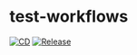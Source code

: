 # test-workflows

[![CD](https://github.com/cmcculloh/test-workflows/actions/workflows/CD.yml/badge.svg?branch=master)](https://github.com/cmcculloh/test-workflows/actions/workflows/CD.yml)
[![Release](https://github.com/cmcculloh/test-workflows/actions/workflows/release.yml/badge.svg)](https://github.com/cmcculloh/test-workflows/actions/workflows/release.yml)
